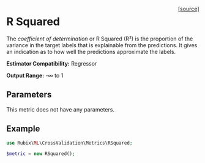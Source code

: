 <span style="float:right;"><a href="https://github.com/RubixML/RubixML/blob/master/src/CrossValidation/Metrics/RSquared.php">[source]</a></span>

# R Squared
The *coefficient of determination* or R Squared (R²) is the proportion of the variance in the target labels that is explainable from the predictions. It gives an indication as to how well the predictions approximate the labels.

**Estimator Compatibility:** Regressor

**Output Range:** -∞ to 1

## Parameters
This metric does not have any parameters.

## Example
```php
use Rubix\ML\CrossValidation\Metrics\RSquared;

$metric = new RSquared();
```